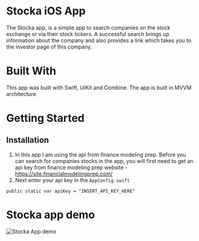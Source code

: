 # Stocka iOS App
The Stocka app, is a simple app to search companies on the stock exchange or via their stock tickers. A successful search brings up information about the company and also provides a link which takes you to the investor page of this company.

# Built With
This app was built with Swift, UIKit and Combine. The app is built in MVVM architecture.

# Getting Started
## Installation
1. In this app I am using the api from finance modeling prep. Before you can search for companies stocks in the app, you will first need to get an api key from finance modeling prep website - https://site.financialmodelingprep.com/
3. Next enter your api key in the `AppConfig.swift`
```
public static var apiKey = "INSERT_API_KEY_HERE"
```

# Stocka app demo
![Stocka App demo](https://github.com/turosung/Stocka-App/assets/82477640/95069036-d9b8-4a8a-8527-3ae4fe944396)

